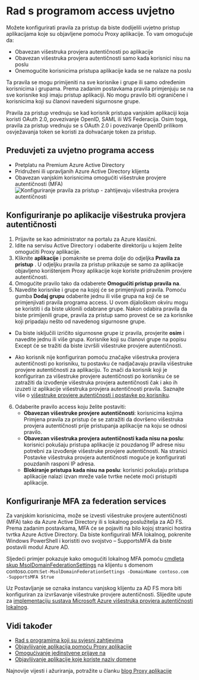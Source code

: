 <properties
    pageTitle="Uvjetno pristup za aplikacije koje se objavljuju s proxy poslužitelj za Azure AD aplikacije"
    description="Opisuje kako postaviti uvjetno pristup aplikacijama objavite moguće pristupiti daljinski pomoću Proxy aplikacije za Azure AD."
    services="active-directory"
    documentationCenter=""
    authors="kgremban"
    manager="femila"
    editor=""/>

<tags
    ms.service="active-directory"
    ms.workload="identity"
    ms.tgt_pltfrm="na"
    ms.devlang="na"
    ms.topic="article"
    ms.date="06/22/2016"
    ms.author="kgremban"/>

# <a name="working-with-conditional-access"></a>Rad s programom access uvjetno

Možete konfigurirati pravila za pristup da biste dodijelili uvjetno pristup aplikacijama koje su objavljene pomoću Proxy aplikacije. To vam omogućuje da:

- Obavezan višestruka provjera autentičnosti po aplikacije
- Obavezan višestruka provjera autentičnosti samo kada korisnici nisu na poslu
- Onemogućite korisnicima pristupa aplikacije kada se ne nalaze na poslu

Ta pravila se mogu primijeniti na sve korisnike i grupe ili samo određenim korisnicima i grupama. Prema zadanim postavkama pravila primjenjuju se na sve korisnike koji imaju pristup aplikaciji. No mogu pravilo biti ograničene i korisnicima koji su članovi navedeni sigurnosne grupe.  

Pravila za pristup vrednuju se kad korisnik pristupa vanjskim aplikaciji koja koristi OAuth 2.0, povezivanje OpenID, SAML ili WS Federacija. Osim toga, pravila za pristup vrednuju se s OAuth 2.0 i povezivanje OpenID prilikom osvježavanja token se koristi za dohvaćanje token za pristup.

## <a name="conditional-access-prerequisites"></a>Preduvjeti za uvjetno programa access

- Pretplatu na Premium Azure Active Directory
- Pridruženi ili upravljanih Azure Active Directory klijenta
- Obavezan vanjskim korisnicima omogućiti višestruke provjere autentičnosti (MFA)  
    ![Konfiguriranje pravila za pristup - zahtijevaju višestruka provjera autentičnosti](./media/active-directory-application-proxy-conditional-access/application-proxy-conditional-access.png)

## <a name="configure-per-application-multi-factor-authentication"></a>Konfiguriranje po aplikacije višestruka provjera autentičnosti
1. Prijavite se kao administrator na portalu za Azure klasični.
2. Idite na servisu Active Directory i odaberite direktoriju u kojem želite omogućiti Proxy aplikacije.
3. Kliknite **aplikacije** i pomaknite se prema dolje do odjeljka **Pravila za pristup** . U odjeljku pravila za pristup prikazuje se samo za aplikacije objavljeno korištenjem Proxy aplikacije koje koriste pridruženim provjere autentičnosti.
4. Omogućite pravilo tako da odaberete **Omogućiti pristup pravila** **na**.
5. Navedite korisnike i grupe na kojoj će se primjenjivati pravila. Pomoću gumba **Dodaj grupu** odaberite jednu ili više grupa na koji će se primjenjivati pravila programa access. U ovom dijaloškom okviru mogu se koristiti i da biste uklonili odabrane grupe.  Nakon odabira pravila da biste primijenili grupe, pravila za pristup samo provest će se za korisnike koji pripadaju nešto od navedenog sigurnosne grupe.  

  - Da biste isključili izričito sigurnosne grupe iz pravila, provjerite **osim** i navedite jednu ili više grupa. Korisnike koji su članovi grupe na popisu Except će se tražiti da biste izvršili višestruke provjere autentičnosti.  

  - Ako korisnik nije konfiguriran pomoću značajke višestruka provjera autentičnosti po korisniku, tu postavku će nadjačavaju pravila višestruke provjere autentičnosti za aplikaciju. To znači da korisnik koji je konfiguriran za višestruke provjere autentičnosti po korisniku će se zatražiti da izvođenje višestruka provjera autentičnosti čak i ako ih izuzeti iz aplikacije višestruka provjera autentičnosti pravila. Saznajte više o [višestruke provjere autentičnosti i postavke po korisniku](../multi-factor-authentication/multi-factor-authentication.md).

6. Odaberite pravilo access koju želite postaviti:
    - **Obavezan višestruke provjere autentičnosti**: korisnicima kojima Primjena pravila za pristup će se zatražiti da dovršeno višestruka provjera autentičnosti prije pristupanja aplikacije na koju se odnosi pravilo.
    - **Obavezan višestruka provjera autentičnosti kada nisu na poslu**: korisnici pokušaju pristupa aplikacije iz pouzdanog IP adrese nisu potrebni za izvođenje višestruke provjere autentičnosti. Na stranici Postavke višestruka provjera autentičnosti moguće je konfigurirati pouzdanih rasponi IP adresa.
    - **Blokiranje pristupa kada nisu na poslu**: korisnici pokušaju pristupa aplikacije nalazi izvan mreže vaše tvrtke nećete moći pristupiti aplikacije.


## <a name="configuring-mfa-for-federation-services"></a>Konfiguriranje MFA za federation services
Za vanjskim korisnicima, može se izvesti višestruke provjere autentičnosti (MFA) tako da Azure Active Directory ili s lokalnog poslužitelja za AD FS. Prema zadanim postavkama, MFA će se pojaviti na bilo kojoj stranici hostira tvrtka Azure Active Directory. Da biste konfigurirali MFA lokalnog, pokrenite Windows PowerShell i koristiti ovo svojstvo – SupportsMFA da biste postavili modul Azure AD.

Sljedeći primjer pokazuje kako omogućiti lokalnog MFA pomoću [cmdleta skup MsolDomainFederationSettings](https://msdn.microsoft.com/library/azure/dn194088.aspx) na klijentu s domenom contoso.com:`Set-MsolDomainFederationSettings -DomainName contoso.com -SupportsMFA $true `

Uz Postavljanje se oznaka instancu vanjskog klijentu za AD FS mora biti konfiguriran za izvršavanje višestruke provjere autentičnosti. Slijedite upute za [implementaciju sustava Microsoft Azure višestruka provjera autentičnosti lokalnog](../multi-factor-authentication/multi-factor-authentication-get-started-server.md).


## <a name="see-also"></a>Vidi također

- [Rad s programima koji su svjesni zahtjevima](active-directory-application-proxy-claims-aware-apps.md)
- [Objavljivanje aplikacija pomoću Proxy aplikacije](active-directory-application-proxy-publish.md)
- [Omogućivanje jedinstvene prijave na](active-directory-application-proxy-sso-using-kcd.md)
- [Objavljivanje aplikacije koje koriste naziv domene](active-directory-application-proxy-custom-domains.md)

Najnovije vijesti i ažuriranja, potražite u članku [blog Proxy aplikacije](http://blogs.technet.com/b/applicationproxyblog/)
